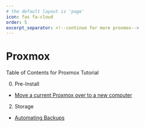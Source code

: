 ```yaml
---
# the default layout is 'page'
icon: fas fa-cloud
order: 5
excerpt_separator: <!--continue for more proxmox-->
---
```

# Proxmox

Table of Contents for Proxmox Tutorial

0. Pre-Install
 * [Move a current Proxmox over to a new computer](/posts/installing-proxmox-from-an-old-proxmox/)


2. Storage
 * [Automating Backups](https://blog.holtzweb.com/posts/proxmox-automatic-backups/)





